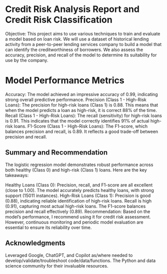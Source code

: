 # Credit Risk Analysis Report and Credit Risk Classification 
Objective: This project aims to use various techniques to train and evaluate a model based on loan risk. We will use a dataset of historical lending activity from a peer-to-peer lending services company to build a model that can identify the creditworthiness of borrowers. We also assess the accuracy, precision, and recall of the model to determine its suitability for use by the company.

# Model Performance Metrics
Accuracy: The model achieved an impressive accuracy of 0.99, indicating strong overall predictive performance.
Precision (Class 1 - High-Risk Loans): The precision for high-risk loans (Class 1) is 0.88. This means that when the model predicts a loan as high-risk, it is correct 88% of the time.
Recall (Class 1 - High-Risk Loans): The recall (sensitivity) for high-risk loans is 0.91. This indicates that the model correctly identifies 91% of actual high-risk loans.
F1-Score (Class 1 - High-Risk Loans): The F1-score, which balances precision and recall, is 0.89. It reflects a good trade-off between precision and recall.

## Summary and Recommendation
The logistic regression model demonstrates robust performance across both healthy (Class 0) and high-risk (Class 1) loans. Here are the key takeaways:

Healthy Loans (Class 0):
Precision, recall, and F1-score are all excellent (close to 1.00).
The model accurately predicts healthy loans, with strong support (15011 instances).
High-Risk Loans (Class 1):
Precision is good (0.88), indicating reliable identification of high-risk loans.
Recall is high (0.91), capturing most actual high-risk loans.
The F1-score balances precision and recall effectively (0.89).
Recommendation: Based on the model’s performance, I recommend using it for credit risk assessment. However, continuous monitoring and periodic model evaluation are essential to ensure its reliability over time.

## Acknowledgments
Leveraged Google, ChatGPT, and Copilot as/where needed to develop/validate/troubleshoot code/data/functions. The Python and data science community for their invaluable resources.
